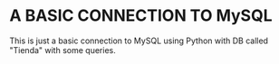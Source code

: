 # A BASIC CONNECTION TO MySQL

This is just a basic connection to MySQL using Python with DB called "Tienda" with some queries.
